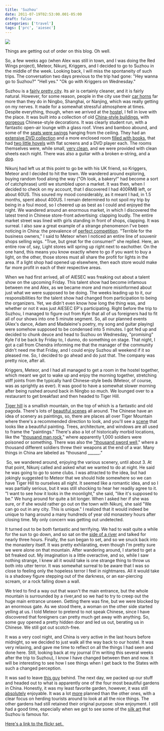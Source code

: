 ```yaml
---
title: 'Suzhou'
date: 2011-07-19T02:53:00.001-05:00
draft: false
categories: ['travel']
tags: ['prc', 'aiesec']
---
```


[![](http://2.bp.blogspot.com/-k4LA8durgC8/TiU4FBveFxI/AAAAAAAAAHM/1D2Ji6PVMtg/s320/FILE0247-735677.JPG)](http://2.bp.blogspot.com/-k4LA8durgC8/TiU4FBveFxI/AAAAAAAAAHM/1D2Ji6PVMtg/s1600/FILE0247-735677.JPG)

Things are getting out of order on this blog. Oh well.


So, a few weeks ago (when Alex was still in town, and I was doing the Red Wings project), Meteor, Nikunj, Kriggers, and I decided to go to Suzhou in the middle of the week. Looking back, I will miss the spontaneity of such trips. The conversation two days previous to the trip had gone: "Hey wanna go to Suzhou?" "Hell yes." "Ok go with Kriggers on Wednesday."


Suzhou is a [fairly pretty city](http://www.flickr.com/photos/62673615@N03/5877549012/in/set-72157626939314599). Its air is certainly cleaner, and it is fairly natural. However, for some reason, people in the city use their [car horns](http://www.flickr.com/photos/62673615@N03/5877497246/in/set-72157626939314599) far more than they do in Ningbo, Shanghai, or Nanjing, which was really getting on my nerves. It made for a somewhat stressful atmosphere at times. Despite everything, though, when we arrived at the [hoste](http://www.flickr.com/photos/62673615@N03/5876919243/in/set-72157626939314599)l, I fell in love with the place. It was built into a collection of old [China-style buildings](http://www.flickr.com/photos/62673615@N03/5877477016/in/set-72157626939314599), with [gorgeous](http://www.flickr.com/photos/62673615@N03/5879259555/in/set-72157626939314599) Chinese-style decorations. It was clearly student run, with a fantastic open-air lounge with a glass roof. Vines and bamboo abound, and some of the [seats were swings](http://www.flickr.com/photos/62673615@N03/5879273751/in/set-72157626939314599) hanging from the ceiling. They had an [extensive DVD collection](http://www.flickr.com/photos/62673615@N03/5879264413/in/set-72157626939314599) and a more enclosed room [filled with books](http://www.flickr.com/photos/62673615@N03/5879273751/in/set-72157626939314599), that had [two little hovels](http://www.flickr.com/photos/62673615@N03/5879266219/in/set-72157626939314599) with flat screens and a DVD player each. The rooms themselves were, while small, [very clean](http://www.flickr.com/photos/62673615@N03/5879271599/in/set-72157626939314599), and we were provided with clean sheets each night. There was also a guitar with a broken e-string, and a [dog](http://www.flickr.com/photos/62673615@N03/5879833266/in/set-72157626939314599).


Nikunj had left us at this point to go be with his UK friend, so Kriggers, Meteor and I decided to hit the town. We wandered around exploring, buying random food along the way ("Oh look, a bakery!" had become a sort of catchphrase) until we stumbled upon a market. It was then, when I decided to check on my account, that I discovered I had 400RMB left, or about 60US. This soured my mood considerably, as it meant I had, in 1.5 months, spent about 400US. I remain determined to not spoil my trip by being in a foul mood, so I cheered up as best as I could and enjoyed the night. We wandered around an enormous market, in which I discovered the latest trend in Chinese store-front advertising: clapping loudly. The entire market street was lined with girls standing in front of shops, clapping. It was surreal. I also saw a great example of a strange phenomenon I've been noticing in China: the prevalence of [perfect competition](http://www.flickr.com/photos/62673615@N03/5876957841/in/set-72157626939314599). "Terrible for the business owners," I said to Meteor when I noticed an entire line of souvenir shops selling wigs. "True, but great for the consumer!" she replied. Here, an entire row of, say, Light stores will spring up right next to eachother. On the one hand, this means you know exactly where to go if you want to buy a light, on the other, those stores must all share the profit for lights in the area. If a light shop had opened up elsewhere, then each store would make far more profit in each of their respective areas.


When we had first arrived, all of AIESEC was freaking out about a talent show on the upcoming Friday. This talent show had become infamous between me and Alex, as we became more and more misinformed about just what we were supposed to be doing. The weeks leading up to it, our responsibilities for the talent show had changed from participation to being the organizers. Yet, we didn't even know how long the thing was, and whether or not it was just AIESEC EP's participating. Right before the trip to Suzhou, I managed to figure out from Kyle that all of us foreigners had to fit all of our shows into one 5 minute segment. So, all our planned events (Alex's dance, Adam and Madaleine's poetry, my song and guitar playing) were somehow supposed to be condensed into 5 minutes. I got fed up and decided to chunk deuce and head to Suzhou on Wednesday, "promising" Kyle I'd be back by Friday to, I dunno, do something on stage. That night, I got a call from Chendra informing me that the manager of the community didn't need me that Friday, and I could enjoy Suzhou all weekend if it so pleased me. So, I decided to go ahead and do just that. The company was pretty nice, after all.


Kriggers, Meteor, and I had all managed to get a room in the hostel together, which meant we got to wake up and enjoy the morning together, stretching stiff joints from the typically hard Chinese-style beds (Meteor, of course, was as sprightly as ever). It was good to have a somewhat slower morning after being rushed around back in Ningbo so much. We lounged over to a restaurant to get breakfast and then headed to Tiger Hill.

[Tiger hill](http://www.flickr.com/photos/62673615@N03/5877179597/in/set-72157626939314599) is a smallish mountain, on the top of which is a fantastic and old pagoda. There's lots of [beautiful scenes](http://www.flickr.com/photos/62673615@N03/5877589404/in/set-72157626939314599) all around. The Chinese have an idea of scenery as paintings, so, there are places all over Tiger Mountain where there's a recommended direction to look, and you'll see a [scene](http://www.flickr.com/photos/62673615@N03/5879728282/in/set-72157626939314599) that looks like a beautiful painting. Trees, architecture, and windows are all used to frame the "paintings." There's also a lot of historically morbid locations, like the "[thousand man rock](http://www.flickr.com/photos/62673615@N03/5879151657/in/set-72157626939314599)," where apparently 1,000 soldiers were poisoned or something. There was also the ["thousand sword well,](http://www.flickr.com/photos/62673615@N03/5877659574/in/set-72157626939314599)" where a thousand different soldiers threw their weapons at the end of a war. Many things in China are labeled as "thousand \_\_\_\_\_\_." 


 So, we wandered around, enjoying the various scenery, until about 3. At that point, Nikunj called and asked what we wanted to do at night. He said he was going to go to some clubs. I was attracted to the idea, but had jokingly suggested to Meteor that we should hide somewhere so we can have Tiger Hill to ourselves all night. It seemed like a romantic idea, and so I was partially serious, but it was still shocking to hear her readily agree to it. "I want to see how it looks in the moonlight," she said, "like it's supposed to be." We hung around for quite a bit longer. When I asked her if she was sure, or if she would rather go out on the town with Nikunj, she said "We can go out in any city. This is unique." I realized that it would indeed be unique to hang around a many hundreds of year old monastery hours after closing time. My only concern was getting out undetected.

It turned out to be both fantastic and terrifying. We had to wait quite a while for the sun to go down, and so sat on the [side of a river](http://www.flickr.com/photos/62673615@N03/5879232343/in/set-72157626939314599) and talked for nearly three hours. Finally, the sun began to set, and so we snuck back into the monastery itself. It was pretty exhilarating, even though I'm pretty sure we were alone on that mountain. After wandering around, I started to get a bit freaked out. My imagination is a little overactive, and so, while I saw nothing strange, I knew all it would take is one strange thing to throw us both into utter terror. It was somewhat surreal to be aware that I was so close to feeling only the hopeless terror I feel in nightmares. All it would take is a shadowy figure stepping out of the darkness, or an ear-piercing scream, or a rock falling down a wall.


We tried to find a way out that wasn't the main entrance, but the whole mountain is surrounded by a river,and so we had to try to creep out the huge main entrance unseen. Getting there was fine, but we were blocked by an enormous gate. As we stood there, a woman on the other side started yelling at us. I told Meteor to pretend to not speak Chinese, since I have discovered that foreigners can pretty much get away with anything. So, some guy opened a pretty hidden door and led us out, berating us in Chinese. We still got out scotch-free.


It was a very cool night, and China is very active in the last hours before midnight, so we decided to just walk all the way back to our hostel. It was very relaxing, and gave me time to reflect on all the things I had seen and done here. Still, looking back at my journal (I'm writing this several weeks after the trip to Suzhou), I know I have changed between then and now. It will be interesting to see how I see things when I get back to the States with such a changed perception.  



It was sad to leave [this guy](http://farm6.static.flickr.com/5150/5879870342_91f7431c5b_s.jpg) behind. The next day, we packed up our stuff and headed out to what is apparently one of the four most beautiful gardens in China. Honestly, it was my least favorite garden, however, it was still [absolutely](http://www.flickr.com/photos/62673615@N03/5879962472/in/set-72157626939314599) enjoyable. It was a lot [more](http://www.flickr.com/photos/62673615@N03/5879362137/in/set-72157626939314599) planned than the other ones, with a clear focus on herding tourists around to look at all the nice things. The other gardens had still retained their original purpose: slow enjoyment. I still had a good time, especially when we got to see some of the [silk art](http://www.flickr.com/photos/62673615@N03/5879332759/in/set-72157626939314599) that Suzhou is famous for.

[Here's a link to the flickr set. ](http://www.flickr.com/photos/62673615@N03/sets/72157626939314599/)
